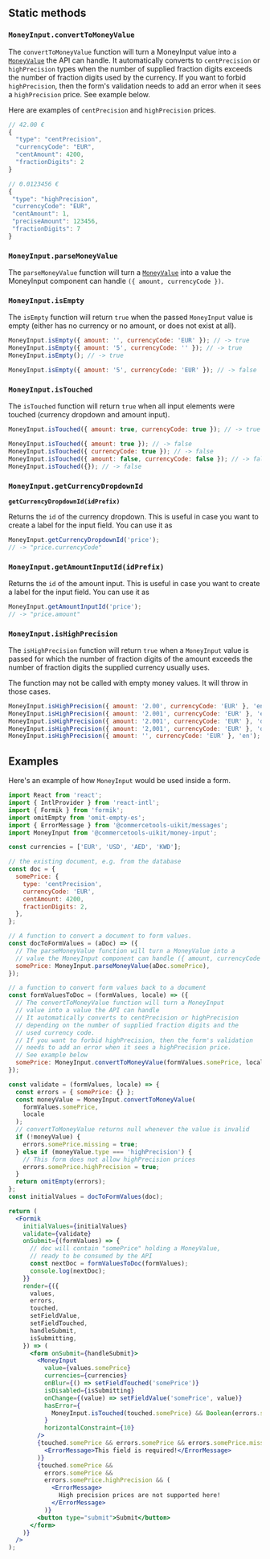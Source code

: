 ## Static methods

### `MoneyInput.convertToMoneyValue`

The `convertToMoneyValue` function will turn a MoneyInput value into a [`MoneyValue`](https://docs.commercetools.com/http-api-types#money) the API can handle. It automatically converts to `centPrecision` or `highPrecision` types when the number of supplied fraction digits exceeds the number of fraction digits used by the currency.
If you want to forbid `highPrecision`, then the form's validation needs to add an error when it sees a `highPrecision` price. See example below.

Here are examples of `centPrecision` and `highPrecision` prices.

```js
// 42.00 €
{
  "type": "centPrecision",
  "currencyCode": "EUR",
  "centAmount": 4200,
  "fractionDigits": 2
}
```

```js
// 0.0123456 €
{
 "type": "highPrecision",
 "currencyCode": "EUR",
 "centAmount": 1,
 "preciseAmount": 123456,
 "fractionDigits": 7
}
```

### `MoneyInput.parseMoneyValue`

The `parseMoneyValue` function will turn a [`MoneyValue`](https://docs.commercetools.com/http-api-types#money) into a value the MoneyInput component can handle `({ amount, currencyCode })`.

### `MoneyInput.isEmpty`

The `isEmpty` function will return `true` when the passed `MoneyInput` value is empty (either has no currency or no amount, or does not exist at all).

```js
MoneyInput.isEmpty({ amount: '', currencyCode: 'EUR' }); // -> true
MoneyInput.isEmpty({ amount: '5', currencyCode: '' }); // -> true
MoneyInput.isEmpty(); // -> true

MoneyInput.isEmpty({ amount: '5', currencyCode: 'EUR' }); // -> false
```

### `MoneyInput.isTouched`

The `isTouched` function will return `true` when all input elements were touched (currency dropdown and amount input).

```js
MoneyInput.isTouched({ amount: true, currencyCode: true }); // -> true

MoneyInput.isTouched({ amount: true }); // -> false
MoneyInput.isTouched({ currencyCode: true }); // -> false
MoneyInput.isTouched({ amount: false, currencyCode: false }); // -> false
MoneyInput.isTouched({}); // -> false
```

### `MoneyInput.getCurrencyDropdownId`

**`getCurrencyDropdownId(idPrefix)`**

Returns the `id` of the currency dropdown. This is useful in case you want to create a label for the input field. You can use it as

```js
MoneyInput.getCurrencyDropdownId('price');
// -> "price.currencyCode"
```

### `MoneyInput.getAmountInputId(idPrefix)`

Returns the `id` of the amount input. This is useful in case you want to create a label for the input field. You can use it as

```js
MoneyInput.getAmountInputId('price');
// -> "price.amount"
```

### `MoneyInput.isHighPrecision`

The `isHighPrecision` function will return `true` when a `MoneyInput` value is passed for which the number of fraction digits of the amount exceeds the number of fraction digits the supplied currency usually uses.

The function may not be called with empty money values. It will throw in those cases.

```js
MoneyInput.isHighPrecision({ amount: '2.00', currencyCode: 'EUR' }, 'en'); // -> false
MoneyInput.isHighPrecision({ amount: '2.001', currencyCode: 'EUR' }, 'en'); // -> true
MoneyInput.isHighPrecision({ amount: '2.001', currencyCode: 'EUR' }, 'de'); // -> false
MoneyInput.isHighPrecision({ amount: '2,001', currencyCode: 'EUR' }, 'de'); // -> true
MoneyInput.isHighPrecision({ amount: '', currencyCode: 'EUR' }, 'en'); // -> throws
```

## Examples

Here's an example of how `MoneyInput` would be used inside a form.

```jsx
import React from 'react';
import { IntlProvider } from 'react-intl';
import { Formik } from 'formik';
import omitEmpty from 'omit-empty-es';
import { ErrorMessage } from '@commercetools-uikit/messages';
import MoneyInput from '@commercetools-uikit/money-input';

const currencies = ['EUR', 'USD', 'AED', 'KWD'];

// the existing document, e.g. from the database
const doc = {
  somePrice: {
    type: 'centPrecision',
    currencyCode: 'EUR',
    centAmount: 4200,
    fractionDigits: 2,
  },
};

// A function to convert a document to form values.
const docToFormValues = (aDoc) => ({
  // The parseMoneyValue function will turn a MoneyValue into a
  // value the MoneyInput component can handle ({ amount, currencyCode })
  somePrice: MoneyInput.parseMoneyValue(aDoc.somePrice),
});

// a function to convert form values back to a document
const formValuesToDoc = (formValues, locale) => ({
  // The convertToMoneyValue function will turn a MoneyInput
  // value into a value the API can handle
  // It automatically converts to centPrecision or highPrecision
  // depending on the number of supplied fraction digits and the
  // used currency code.
  // If you want to forbid highPrecision, then the form's validation
  // needs to add an error when it sees a highPrecision price.
  // See example below
  somePrice: MoneyInput.convertToMoneyValue(formValues.somePrice, locale),
});

const validate = (formValues, locale) => {
  const errors = { somePrice: {} };
  const moneyValue = MoneyInput.convertToMoneyValue(
    formValues.somePrice,
    locale
  );
  // convertToMoneyValue returns null whenever the value is invalid
  if (!moneyValue) {
    errors.somePrice.missing = true;
  } else if (moneyValue.type === 'highPrecision') {
    // This form does not allow highPrecision prices
    errors.somePrice.highPrecision = true;
  }
  return omitEmpty(errors);
};
const initialValues = docToFormValues(doc);

return (
  <Formik
    initialValues={initialValues}
    validate={validate}
    onSubmit={(formValues) => {
      // doc will contain "somePrice" holding a MoneyValue,
      // ready to be consumed by the API
      const nextDoc = formValuesToDoc(formValues);
      console.log(nextDoc);
    }}
    render={({
      values,
      errors,
      touched,
      setFieldValue,
      setFieldTouched,
      handleSubmit,
      isSubmitting,
    }) => (
      <form onSubmit={handleSubmit}>
        <MoneyInput
          value={values.somePrice}
          currencies={currencies}
          onBlur={() => setFieldTouched('somePrice')}
          isDisabled={isSubmitting}
          onChange={(value) => setFieldValue('somePrice', value)}
          hasError={
            MoneyInput.isTouched(touched.somePrice) && Boolean(errors.somePrice)
          }
          horizontalConstraint={10}
        />
        {touched.somePrice && errors.somePrice && errors.somePrice.missing && (
          <ErrorMessage>This field is required!</ErrorMessage>
        )}
        {touched.somePrice &&
          errors.somePrice &&
          errors.somePrice.highPrecision && (
            <ErrorMessage>
              High precision prices are not supported here!
            </ErrorMessage>
          )}
        <button type="submit">Submit</button>
      </form>
    )}
  />
);
```
